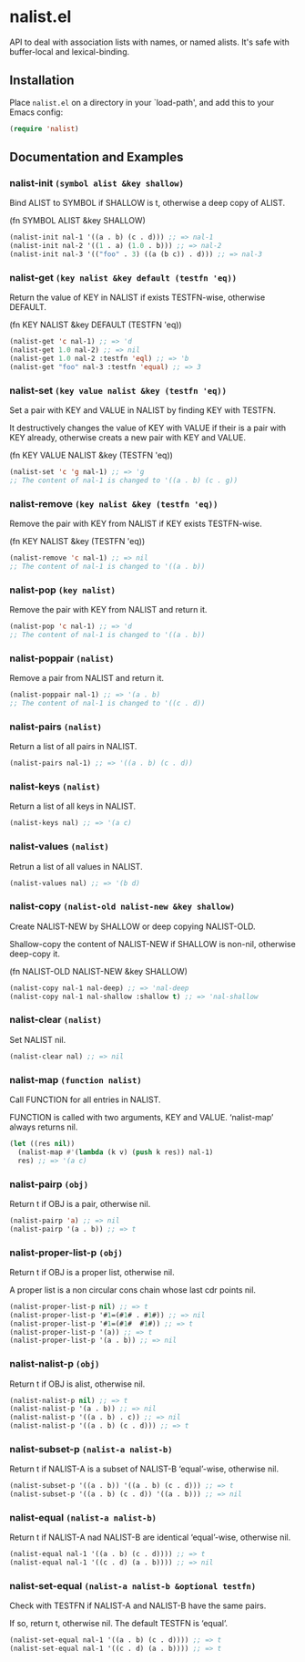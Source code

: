 # nalist.el

API to deal with association lists with names, or named alists. It's safe with buffer-local and lexical-binding.

## Installation

Place `nalist.el` on a directory in your `load-path', and add this to
your Emacs config:

```el
(require 'nalist)
```

## Documentation and Examples

### nalist-init `(symbol alist &key shallow)`

Bind ALIST to SYMBOL if SHALLOW is t, otherwise a deep copy of ALIST.

(fn SYMBOL ALIST &key SHALLOW)

```lisp
(nalist-init nal-1 '((a . b) (c . d))) ;; => nal-1
(nalist-init nal-2 '((1 . a) (1.0 . b))) ;; => nal-2
(nalist-init nal-3 '(("foo" . 3) ((a (b c)) . d))) ;; => nal-3

```

### nalist-get `(key nalist &key default (testfn 'eq))`

Return the value of KEY in NALIST if exists TESTFN-wise, otherwise DEFAULT.

(fn KEY NALIST &key DEFAULT (TESTFN 'eq))

```lisp
(nalist-get 'c nal-1) ;; => 'd
(nalist-get 1.0 nal-2) ;; => nil
(nalist-get 1.0 nal-2 :testfn 'eql) ;; => 'b
(nalist-get "foo" nal-3 :testfn 'equal) ;; => 3
```

### nalist-set `(key value nalist &key (testfn 'eq))`

Set a pair with KEY and VALUE in NALIST by finding KEY with TESTFN.

It destructively changes the value of KEY with VALUE if their is
a pair with KEY already, otherwise creats a new pair with KEY and
VALUE.

(fn KEY VALUE NALIST &key (TESTFN 'eq))

```lisp
(nalist-set 'c 'g nal-1) ;; => 'g
;; The content of nal-1 is changed to '((a . b) (c . g))
```

### nalist-remove `(key nalist &key (testfn 'eq))`

Remove the pair with KEY from NALIST if KEY exists TESTFN-wise.

(fn KEY NALIST &key (TESTFN 'eq))

```lisp
(nalist-remove 'c nal-1) ;; => nil
;; The content of nal-1 is changed to '((a . b))
```

### nalist-pop `(key nalist)`

Remove the pair with KEY from NALIST and return it.

```lisp
(nalist-pop 'c nal-1) ;; => 'd
;; The content of nal-1 is changed to '((a . b))
```

### nalist-poppair `(nalist)`

Remove a pair from NALIST and return it.

```lisp
(nalist-poppair nal-1) ;; => '(a . b)
;; The content of nal-1 is changed to '((c . d))
```

### nalist-pairs `(nalist)`

Return a list of all pairs in NALIST.

```lisp
(nalist-pairs nal-1) ;; => '((a . b) (c . d))
```

### nalist-keys `(nalist)`

Return a list of all keys in NALIST.

```lisp
(nalist-keys nal) ;; => '(a c)
```

### nalist-values `(nalist)`

Retrun a list of all values in NALIST.

```lisp
(nalist-values nal) ;; => '(b d)
```

### nalist-copy `(nalist-old nalist-new &key shallow)`

Create NALIST-NEW by SHALLOW or deep copying NALIST-OLD.

Shallow-copy the content of NALIST-NEW if SHALLOW is non-nil,
otherwise deep-copy it.

(fn NALIST-OLD NALIST-NEW &key SHALLOW)

```lisp
(nalist-copy nal-1 nal-deep) ;; => 'nal-deep
(nalist-copy nal-1 nal-shallow :shallow t) ;; => 'nal-shallow
```

### nalist-clear `(nalist)`

Set NALIST nil.

```lisp
(nalist-clear nal) ;; => nil
```

### nalist-map `(function nalist)`

Call FUNCTION for all entries in NALIST.

FUNCTION is called with two arguments, KEY and VALUE.
‘nalist-map’ always returns nil.

```lisp
(let ((res nil))
  (nalist-map #'(lambda (k v) (push k res)) nal-1)
  res) ;; => '(a c)
```

### nalist-pairp `(obj)`

Return t if OBJ is a pair, otherwise nil.

```lisp
(nalist-pairp 'a) ;; => nil
(nalist-pairp '(a . b)) ;; => t
```

### nalist-proper-list-p `(obj)`

Return t if OBJ is a proper list, otherwise nil.

A proper list is a non circular cons chain whose last cdr points nil.

```lisp
(nalist-proper-list-p nil) ;; => t
(nalist-proper-list-p '#1=(#1# . #1#)) ;; => nil
(nalist-proper-list-p '#1=(#1#  #1#)) ;; => t
(nalist-proper-list-p '(a)) ;; => t
(nalist-proper-list-p '(a . b)) ;; => nil

```

### nalist-nalist-p `(obj)`

Return t if OBJ is alist, otherwise nil.

```lisp
(nalist-nalist-p nil) ;; => t
(nalist-nalist-p '(a . b)) ;; => nil
(nalist-nalist-p '((a . b) . c)) ;; => nil
(nalist-nalist-p '((a . b) (c . d))) ;; => t
```

### nalist-subset-p `(nalist-a nalist-b)`

Return t if NALIST-A is a subset of NALIST-B ‘equal’-wise, otherwise nil.

```lisp
(nalist-subset-p '((a . b)) '((a . b) (c . d))) ;; => t
(nalist-subset-p '((a . b) (c . d)) '((a . b))) ;; => nil
```

### nalist-equal `(nalist-a nalist-b)`

Return t if NALIST-A nad NALIST-B are identical ‘equal’-wise, otherwise nil.

```lisp
(nalist-equal nal-1 '((a . b) (c . d)))) ;; => t
(nalist-equal nal-1 '((c . d) (a . b)))) ;; => nil
```

### nalist-set-equal `(nalist-a nalist-b &optional testfn)`

Check with TESTFN if NALIST-A and NALIST-B have the same pairs.

If so, return t, otherwise nil.  The default TESTFN is ‘equal’.

```lisp
(nalist-set-equal nal-1 '((a . b) (c . d)))) ;; => t
(nalist-set-equal nal-1 '((c . d) (a . b)))) ;; => t
```
